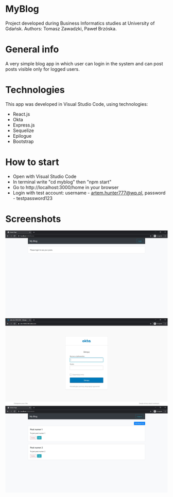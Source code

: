 # MyBlog
Project developed during Business Informatics studies at University of Gdańsk.
Authors: Tomasz Zawadzki, Paweł Brzóska.
# General info
A very simple blog app in which user can login in the system and can post posts visible only for logged users.
# Technologies
This app was developed in Visual Studio Code, using technologies:
* React.js
* Okta
* Express.js
* Sequelize
* Epilogue
* Bootstrap
# How to start
* Open with Visual Studio Code
* In terminal write "cd myblog" then "npm start"
* Go to http://localhost:3000/home in your browser
* Login with test account: username - artem.hunter777@wp.pl, password - testpassword123
# Screenshots
<img src="https://github.com/TomZaw777/myblog/blob/master/screen1.JPG"><img src="https://github.com/TomZaw777/myblog/blob/master/screen2.JPG"><img src="https://github.com/TomZaw777/myblog/blob/master/screen3.JPG">
